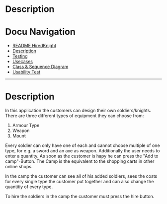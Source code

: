 # Description


# Docu Navigation <!-- omit in toc -->
- [README HiredKnight](README.md) 
- [Description](description.md)
- [Testing](testing.md)
- [Usecases](usecases.md)
- [Class & Sequence Diagram](Class&SequenceDiagram.md)
- [Usability Test](usabilitytest.md)
----------------------------------------------------------------------------------
 # Description

In this application the customers can design their own soldiers/knights. There are three different types of equipment they can choose from:
1. Armour Type
2. Weapon
3. Mount

Every soldier can only have one of each and cannot choose multiple of one type, for e.g. a sword and an axe as weapon.
Additionally the user needs to enter a quantity. As soon as the customer is hapy he can press the "Add to camp"-Button. The Camp is the equivalent to the shopping carts in other online shops.

In the camp the customer can see all of his added soldiers, sees the costs for every single type the customer put together and can also change the quantitiy of every type.

To hire the soldiers in the camp the customer must press the hire button.